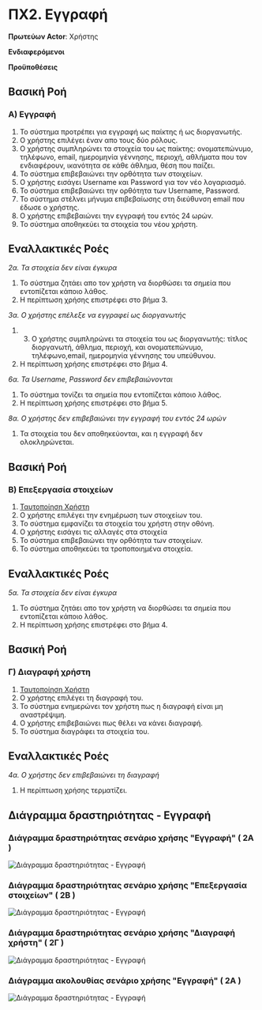 # ΠΧ2. Εγγραφή

**Πρωτεύων Actor**: Χρήστης  

**Ενδιαφερόμενοι**

**Προϋποθέσεις**  

## Βασική Ροή

### Α) Εγγραφή
1. Το σύστημα προτρέπει για εγγραφή ως παίκτης ή ως διοργανωτής.
2. Ο χρήστης επιλέγει έναν απο τους δύο ρόλους.
3. Ο χρήστης συμπληρώνει τα στοιχεία του ως παίκτης: ονοματεπώνυμο, τηλέφωνο, email, ημερομηνία γέννησης, περιοχή, αθλήματα που τον ενδιαφέρουν, ικανότητα σε κάθε άθλημα, θέση που παίζει.
4. Το σύστημα επιβεβαιώνει την ορθότητα των στοιχείων.
5. Ο χρήστης εισάγει Username και Password για τον νέο λογαριασμό.
6. Το σύστημα επιβεβαιώνει την ορθότητα των Username, Password.
7. Το σύστημα στέλνει μήνυμα επιβεβαίωσης στη διεύθυνση email που έδωσε ο χρήστης.
8. Ο χρήστης επιβεβαιώνει την εγγραφή του εντός 24 ωρών.
9. Το σύστημα αποθηκεύει τα στοιχεία του νέου χρήστη.

## Εναλλακτικές Ροές

*2α. Τα στοιχεία δεν είναι έγκυρα*
1. Το σύστημα ζητάει απο τον χρήστη να διορθώσει τα σημεία που εντοπίζεται κάποιο λάθος.
2. Η περίπτωση χρήσης επιστρέφει στο βήμα 3.

*3α. Ο χρήστης επέλεξε να εγγραφεί ως διοργανωτής*
1. 3. Ο χρήστης συμπληρώνει τα στοιχεία του ως διοργανωτής: τίτλος διοργανωτή, άθλημα, περιοχή, και ονοματεπώνυμο, τηλέφωνο,email, ημερομηνία γέννησης του υπεύθυνου.
2. Η περίπτωση χρήσης επιστρέφει στο βήμα 4.

*6α. Τα Username, Password δεν επιβεβαιώνονται*
1. Το σύστημα τονίζει τα σημεία που εντοπίζεται κάποιο λάθος.
2. Η περίπτωση χρήσης επιστρέφει στο βήμα 5.
	
*8α. Ο χρήστης δεν επιβεβαιώνει την εγγραφή του εντός 24 ωρών*
1. Τα στοιχεία του δεν αποθηκεύονται, και η εγγραφή δεν ολοκληρώνεται.


## Βασική Ροή

### Β) Επεξεργασία στοιχείων 
1. [Ταυτοποίηση Χρήστη](uc3-user-verification.md)
2. Ο χρήστης επιλέγει την ενημέρωση των στοιχείων του.
3. Το σύστημα εμφανίζει τα στοιχεία του χρήστη στην οθόνη.
4. Ο χρήστης εισάγει τις αλλαγές στα στοιχεία
5. Το σύστημα επιβεβαιώνει την ορθότητα των στοιχείων.
6. Το σύστημα αποθηκεύει τα τροποποιημένα στοιχεία.

## Εναλλακτικές Ροές

*5α. Τα στοιχεία δεν είναι έγκυρα*
1. Το σύστημα ζητάει απο τον χρήστη να διορθώσει τα σημεία που εντοπίζεται κάποιο λάθος.
2. Η περίπτωση χρήσης επιστρέφει στο βήμα 4.


## Βασική Ροή

### Γ) Διαγραφή χρήστη 
1. [Ταυτοποίηση Χρήστη](uc3-user-verification.md)
2. Ο χρήστης επιλέγει τη διαγραφή του.
3. Το σύστημα ενημερώνει τον χρήστη πως η διαγραφή είναι μη αναστρέψιμη.
4. Ο χρήστης επιβεβαιώνει πως θέλει να κάνει διαγραφή.
5. Το σύστημα διαγράφει τα στοιχεία του.

## Εναλλακτικές Ροές

*4α. Ο χρήστης δεν επιβεβαιώνει τη διαγραφή*
1. Η περίπτωση χρήσης τερματίζει.


## Διάγραμμα δραστηριότητας - Εγγραφή

### Διάγραμμα δραστηριότητας σενάριο χρήσης "Εγγραφή" ( 2Α )
![Διάγραμμα δραστηριότητας - Εγγραφή](uml/requirements/uc2_A.png)

### Διάγραμμα δραστηριότητας σενάριο χρήσης "Επεξεργασία στοιχείων" ( 2B )
![Διάγραμμα δραστηριότητας - Εγγραφή](uml/requirements/uc2_B.png)

### Διάγραμμα δραστηριότητας σενάριο χρήσης "Διαγραφή χρήστη" ( 2Γ )
![Διάγραμμα δραστηριότητας - Εγγραφή](uml/requirements/uc2_C.png)

### Διάγραμμα ακολουθίας σενάριο χρήσης "Εγγραφή" ( 2Α )
![Διάγραμμα δραστηριότητας - Εγγραφή](uml/requirements/uc2_sequence.png)



